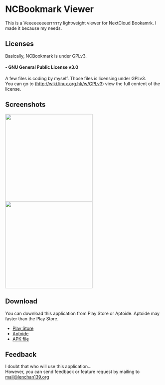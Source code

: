 # NCBookmark Viewer
This is a Veeeeeeeeerrrrrry lightweight viewer for NextCloud Bookamrk. I made it because my needs.   

## Licenses
Basically, NCBookmark is under GPLv3.

 
#### - GNU General Public License v3.0
  A few files is coding by myself. Those files is licensing under GPLv3.  
  You can go to (http://wiki.linux.org.hk/w/GPLv3) view the full content of the license.
## Screenshots
<img src="https://github.com/lenchan139/NCBookmark/blob/master/screenshots/photo_2017-04-15_17-12-21.jpg?raw=true" width="280"> <img src="https://github.com/lenchan139/NCBookmark/blob/master/screenshots/photo_2017-04-15_17-12-19.jpg?raw=true" width="280"> 
## Download
You can download this application from Play Store or Aptoide. Aptoide may faster than the Play Store.
- [Play Store](https://play.google.com/store/apps/details?id=org.lenchan139.ncbookmark)
- [Aptoide](https://nc-bookmark-viewer.en.aptoide.com/)
- [APK file](https://github.com/lenchan139/NCBookmark/blob/master/app/app-release.apk?raw=true)

## Feedback
I doubt that who will use this application...  
However, you can send feedback or feature request by mailing to mail@lenchan139.org
